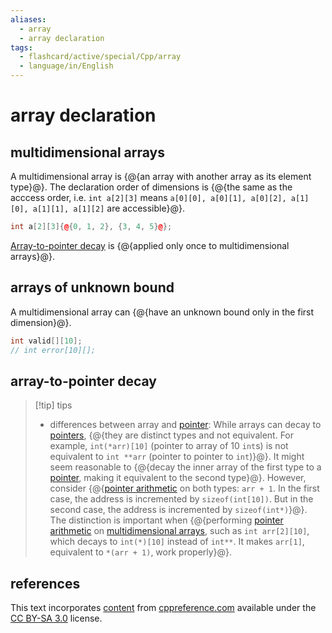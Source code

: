 ```yaml
---
aliases:
  - array
  - array declaration
tags:
  - flashcard/active/special/Cpp/array
  - language/in/English
---
```


# array declaration

## multidimensional arrays

A multidimensional array is {@{an array with another array as its element type}@}. The declaration order of dimensions is {@{the same as the acccess order, i.e. `int a[2][3]` means `a[0][0], a[0][1], a[0][2], a[1][0], a[1][1], a[1][2]` are accessible}@}. <!--SR:!2025-03-05,396,330!2029-03-30,1550,350-->

```Cpp
int a[2][3]{@{0, 1, 2}, {3, 4, 5}@};
```

[Array-to-pointer decay](#array-to-pointer%20decay) is {@{applied only once to multidimensional arrays}@}. <!--SR:!2025-01-19,359,330-->

## arrays of unknown bound

A multidimensional array can {@{have an unknown bound only in the first dimension}@}. <!--SR:!2028-01-11,1170,330-->

```Cpp
int valid[][10];
// int error[10][];
```

## array-to-pointer decay

> [!tip] tips
>
> - differences between array and [pointer](pointer%20declaration.md): While arrays can decay to [pointers](pointer%20declaration.md), {@{they are distinct types and not equivalent. For example, `int(*arr)[10]` (pointer to array of 10 `int`s) is not equivalent to `int **arr` (pointer to pointer to `int`)}@}. It might seem reasonable to {@{decay the inner array of the first type to a [pointer](pointer%20declaration.md), making it equivalent to the second type}@}. However, consider {@{[pointer arithmetic](../../general/pointer%20arithmetic.md) on both types: `arr + 1`. In the first case, the address is incremented by `sizeof(int[10])`. But in the second case, the address is incremented by `sizeof(int*)`}@}. The distinction is important when {@{performing [pointer arithmetic](../../general/pointer%20arithmetic.md) on [multidimensional arrays](#multidimensional%20arrays), such as `int arr[2][10]`, which decays to `int(*)[10]` instead of `int**`. It makes `arr[1]`, equivalent to `*(arr + 1)`, work properly}@}. <!--SR:!2025-01-16,273,292!2027-06-26,962,353!2025-01-17,262,333!2025-01-21,265,333-->

## references

This text incorporates [content](https://en.cppreference.com/w/cpp/language/array) from [cppreference.com](https://cppreference.com) available under the [CC BY-SA 3.0](https://creativecommons.org/licenses/by-sa/3.0/) license.
